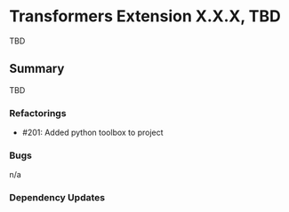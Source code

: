 # Transformers Extension X.X.X, TBD

TBD

## Summary

TBD

### Refactorings

 - #201: Added python toolbox to project

### Bugs

 n/a

### Dependency Updates
